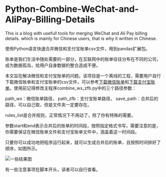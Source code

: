 # Python-Combine-WeChat-and-AliPay-Billing-Details

This is a blog with usefull tools for merging WeChat and Ali Pay billing details. which is mainly for Chinese users, that is why it written in Chinese.

使用Python语言快速合并微信和支付宝账单csv文件，用到pandas扩展包。

账单是我们生活中随处需要的一部分，在互联网中的账单往往分布在不同的公司，成为数据孤岛，给用户自身数据的整合造成不便。

本文旨在解决微信和支付宝账单的问题。该项目是一个离线的工程，需要用户自行下载微信账单和支付宝账单的csv文件，可以参考[下载微信账单](https://jingyan.baidu.com/article/02027811da873c5bcc9ce5e5.html)和[下载支付宝账单](https://jingyan.baidu.com/article/3aed632e4686a73111809161.html)。使用前记得修改主程序combine_wx_zfb.py中的三个路径参数：

path_wx：微信账单路径，
path_zfb：支付宝账单路径，
save_path：合并后的路径，可以自己取，但是文件夹一定要存在。

rules_list是合并规则，正常情况下不用动了，除了你有特殊的需要。

参数start和end表示合并后的账单的时间段，按照指定格式书写，需要注意的是，你需要保证在微信账单文件和支付宝账单文件中，涵盖着这一时间段。

只要你可以成功地把程序运行起来，就可以生成合并后的账单，且按照时间排好了顺序，如图所示。

![一些结果图](https://github.com/SongKaixiang/Python-Combine-WeChat-and-AliPay-Billing-Details/blob/master/merge/bill.jpg)

有一些注意事项在脚本开头，读者可以自行查看。

